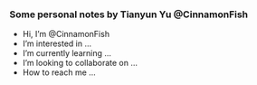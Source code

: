 ### Some personal notes by Tianyun Yu @CinnamonFish



-  Hi, I’m @CinnamonFish
-  I’m interested in ...
-  I’m currently learning ...
-  I’m looking to collaborate on ...
-  How to reach me ...

<!---
CinnamonFish/CinnamonFish is a ✨ special ✨ repository because its `README.md` (this file) appears on your GitHub profile.
You can click the Preview link to take a look at your changes.
--->
<!--- This is a note
--->
